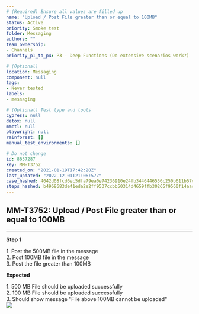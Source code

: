 ```yaml
---
# (Required) Ensure all values are filled up
name: "Upload / Post File greater than or equal to 100MB"
status: Active
priority: Smoke test
folder: Messaging
authors: ""
team_ownership: 
- Channels
priority_p1_to_p4: P3 - Deep Functions (Do extensive scenarios work?)

# (Optional)
location: Messaging
component: null
tags: 
- Never tested
labels: 
- messaging

# (Optional) Test type and tools
cypress: null
detox: null
mmctl: null
playwright: null
rainforest: []
manual_test_environments: []

# Do not change
id: 8637287
key: MM-T3752
created_on: "2021-01-19T17:42:20Z"
last_updated: "2022-12-01T21:06:57Z"
case_hashed: 4042d08fcd6ec5dfa79ea0e74236910e24fb3446446556c250b611b67cdf231cee9c5df06ba2b35e847ba9f29848f8e7
steps_hashed: b4968683de41eda2e2ff9537ccbb50314d4659ffb30265f9560f14aac32009d252b789609bc05a5e617722208e09559b
---
```


<!-- (Auto-generated) Based on frontmatter's "key" and "name" -->

## MM-T3752: Upload / Post File greater than or equal to 100MB

---

**Step 1**

1\. Post the 500MB file in the message\
2\. Post 100MB file in the message\
3\. Post the file greater than 100MB

**Expected**

1\. 500 MB File should be uploaded successfully\
2\. 100 MB File should be uploaded successfully\
3\. Should show message "File above 100MB cannot be uploaded"\
![](https://smartbear-tm4j-prod-us-west-2-attachment-rich-text.s3.us-west-2.amazonaws.com/embedded-f3277290f945470c4add5d21ef3dc7ca7b74388fc7152bfb6b99ae58c66a95a8-1611078135230-1611078135230.png)
